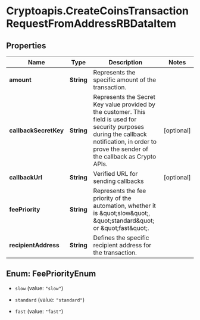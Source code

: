 # Cryptoapis.CreateCoinsTransactionRequestFromAddressRBDataItem

## Properties

Name | Type | Description | Notes
------------ | ------------- | ------------- | -------------
**amount** | **String** | Represents the specific amount of the transaction. | 
**callbackSecretKey** | **String** | Represents the Secret Key value provided by the customer. This field is used for security purposes during the callback notification, in order to prove the sender of the callback as Crypto APIs. | [optional] 
**callbackUrl** | **String** | Verified URL for sending callbacks | [optional] 
**feePriority** | **String** | Represents the fee priority of the automation, whether it is \&quot;slow\&quot;, \&quot;standard\&quot; or \&quot;fast\&quot;. | 
**recipientAddress** | **String** | Defines the specific recipient address for the transaction. | 



## Enum: FeePriorityEnum


* `slow` (value: `"slow"`)

* `standard` (value: `"standard"`)

* `fast` (value: `"fast"`)




